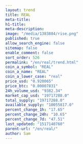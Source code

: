```yaml
---
layout: trend
title: REAL
meta-title: 
h1-title: 
meta-description: 
image: "/media/1383884/rise.png"
published: true
allow_search_engine: false
sitemap: false
enable_comment: false
sort_order: 526
permalink: "/en/real/trend.html"
coin_a_symbol: "REAL"
coin_a_name: "REAL"
coin_a_lower_case: "real"
price_usd: "0.920065"
price_btc: "0.00007831"
24h_volume_usd: "9382.34"
market_cap_usd: "19717288.0"
total_supply: "19717288.0"
available_supply: "10055817.0"
percent_change_1h: "17.65"
percent_change_24h: "10.65"
percent_change_7d: "47.51"
last_updated: "1517140760"
parent-url: "/en/real/"
author: Sam
---
```


